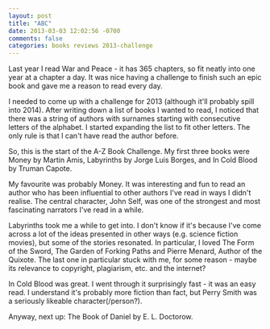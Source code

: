 ```yaml
---
layout: post
title: "ABC"
date: 2013-03-03 12:02:56 -0700
comments: false
categories: books reviews 2013-challenge
---
```


Last year I read War and Peace - it has 365 chapters, so fit neatly into one year at a chapter a day. It was nice having a challenge to finish such an epic book and gave me a reason to read every day.

I needed to come up with a challenge for 2013 (although it'll probably spill into 2014). After writing down a list of books I wanted to read, I noticed that there was a string of authors with surnames starting with consecutive letters of the alphabet. I started expanding the list to fit other letters. The only rule is that I can't have read the author before.

So, this is the start of the A-Z Book Challenge. My first three books were Money by Martin Amis, Labyrinths by Jorge Luis Borges, and In Cold Blood by Truman Capote.

My favourite was probably Money. It was interesting and fun to read an author who has been influential to other authors I've read in ways I didn't realise. The central character, John Self, was one of the strongest and most fascinating narrators I've read in a while.

Labyrinths took me a while to get into. I don't know if it's because I've come across a lot of the ideas presented in other ways (e.g. science fiction movies), but some of the stories resonated. In particular, I loved The Form of the Sword, The Garden of Forking Paths and Pierre Menard, Author of the Quixote. The last one in particular stuck with me, for some reason - maybe its relevance to copyright, plagiarism, etc. and the internet?

In Cold Blood was great. I went through it surprisingly fast - it was an easy read. I understand it's probably more fiction than fact, but Perry Smith was a seriously likeable character(/person?).

Anyway, next up: The Book of Daniel by E. L. Doctorow.
